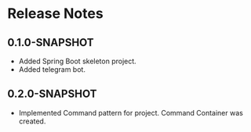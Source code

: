 # Release Notes

## 0.1.0-SNAPSHOT

* Added Spring Boot skeleton project.
* Added telegram bot. 

## 0.2.0-SNAPSHOT

* Implemented Command pattern for project. Command Container was created.
